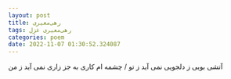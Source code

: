 ```yaml
---
layout: post
title: رهی‌معیری
tags: رهی‌معیری غزل
categories: poem
date: 2022-11-07 01:30:52.324087
---
```


آتشی بویی ز دلجویی نمی آید ز تو / چشمه ام کاری به جز زاری نمی آید ز من